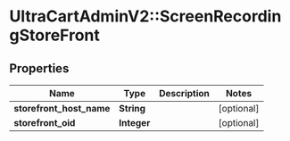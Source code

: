 # UltraCartAdminV2::ScreenRecordingStoreFront

## Properties
Name | Type | Description | Notes
------------ | ------------- | ------------- | -------------
**storefront_host_name** | **String** |  | [optional] 
**storefront_oid** | **Integer** |  | [optional] 


